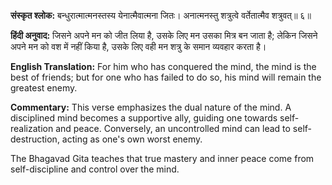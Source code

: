 
**संस्कृत श्लोक:**
बन्धुरात्मात्मनस्तस्य येनात्मैवात्मना जितः।
अनात्मनस्तु शत्रुत्वे वर्तेतात्मैव शत्रुवत्॥ ६॥

**हिंदी अनुवाद:**
जिसने अपने मन को जीत लिया है, उसके लिए मन उसका मित्र बन जाता है; लेकिन जिसने अपने मन को वश में नहीं किया है, उसके लिए वही मन शत्रु के समान व्यवहार करता है।

**English Translation:**
For him who has conquered the mind, the mind is the best of friends; but for one who has failed to do so, his mind will remain the greatest enemy.

**Commentary:**
This verse emphasizes the dual nature of the mind. A disciplined mind becomes a supportive ally, guiding one towards self-realization and peace. Conversely, an uncontrolled mind can lead to self-destruction, acting as one's own worst enemy.


The Bhagavad Gita teaches that true mastery and inner peace come from self-discipline and control over the mind.
